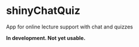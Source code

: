 # shinyChatQuiz

App for online lecture support with chat and quizzes

**In development. Not yet usable.**
